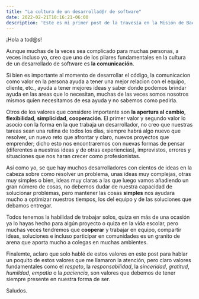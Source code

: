 ```yaml
---
title: "La cultura de un desarrollad@r de software"
date: 2022-02-21T18:16:21-06:00
description: 'Este es mi primer post de la travesía en la Misión de Backend con Node JS de Launch X.'
---
```


¡Hola a tod@s!

Aunque muchas de la veces sea complicado para muchas personas, a veces incluso yo, creo que uno de los pilares fundamentales
en la cultura de un desarrollado de software es **la comunicación**.

Si bien es importante al momento de desarrollar el código, la comunicacion como valor en la persona ayuda a tener una mejor
relacion con el equipo, cliente, etc., ayuda a tener mejores ideas y saber donde podemos brindar ayuda en las areas que lo 
necesitan, muchas de las veces somos nosotros mismos quien necesitamos de esa ayuda y no sabemos como pedirla.

Otros de los valores que considero importante son **la apertura al cambio**, **flexibilidad**, **simplicidad**, **cooperación**.
El primer valor y segundo valor lo asocio con la forma en la que trabaja un desarrollador, no creo que nuestras tareas sean
una rutina de todos los días, siempre habrá algo nuevo que resolver, un nuevo reto que afrontar y claro, nuevos proyectos que
emprender; dicho esto nos encontraremos con nuevas formas de pensar (diferentes a nuestras ideas y de otras experiencias),
imprevistos, errores y situaciones que nos haran crecer como profesionistas.

Así como yo, se que hay muchos desarrolladores con cientos de ideas en la cabeza sobre como resolver un problema, unas ideas muy
complejas, otras muy simples o bien, ideas muy claras a las que luego vamos añadiendo un gran número de cosas, no debemos dudar
de nuestra capacidad de solucionar problemas, pero mantener las cosas **simples** nos ayudara mucho a optimizar nuestros tiempos,
los del equipo y de las soluciones que debamos entregar.

Todos tenemos la habilidad de trabajar solos, quiza en más de una ocasión ya lo hayas hecho para algún proyecto o quiza en la
vida escolar, pero muchas veces tendremos que **cooperar** y trabajar en equipo, compartir ideas, soluciones e incluso participar
en comunidades es un granito de arena que aporta mucho a colegas en muchas ambientes.

Finalemte, aclaro que solo hablé de estos valores en este post para hablar un poquito de estos valores que me llamaron la atención,
pero claro valores fundamentales como el *respeto*, la *responsabilidad*, la *sinceridad*, *gratitud*, *humildad*, *empatía* o la
*paciencia*, son valores que debemos de tener siempre presente en nuestra forma de ser.

Saludos.
